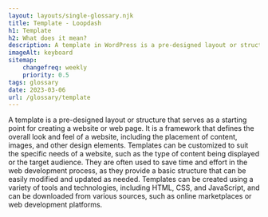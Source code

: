 ```yaml
--- 
layout: layouts/single-glossary.njk
title: Template - Loopdash
h1: Template
h2: What does it mean?
description: A template in WordPress is a pre-designed layout or structure that can be used to create consistent pages or posts on a website.
imageAlt: keyboard
sitemap:
	changefreq: weekly
	priority: 0.5
tags: glossary
date: 2023-03-06
url: /glossary/template
---
```


A template is a pre-designed layout or structure that serves as a starting point for creating a website or web page. It is a framework that defines the overall look and feel of a website, including the placement of content, images, and other design elements. Templates can be customized to suit the specific needs of a website, such as the type of content being displayed or the target audience. They are often used to save time and effort in the web development process, as they provide a basic structure that can be easily modified and updated as needed. Templates can be created using a variety of tools and technologies, including HTML, CSS, and JavaScript, and can be downloaded from various sources, such as online marketplaces or web development platforms.
